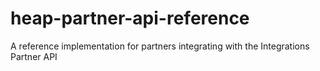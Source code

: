 # heap-partner-api-reference
A reference implementation for partners integrating with the Integrations Partner API
